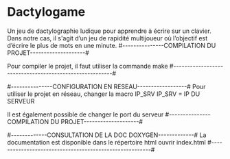 # Dactylogame
Un jeu de dactylographie ludique pour apprendre à écrire sur un clavier. Dans notre cas, il s'agit d’un jeu de rapidité multijoueur où l’objectif est d’écrire le plus de mots en une minute. 
#---------------COMPILATION DU PROJET--------------------# 

Pour compiler le projet, il faut utiliser la commande make
#--------------------------------------------------------# 

#---------------CONFIGURATION EN RESEAU------------------#
Pour utiliser le projet en réseau, changer la macro IP_SRV
IP_SRV = IP DU SERVEUR

Il est également possible de changer le port du serveur
#---------------COMPILATION DU PROJET--------------------#

#-------------CONSULTATION DE LA DOC DOXYGEN-------------#
La documentation est disponible dans le répertoire html
ouvrir index.html
#--------------------------------------------------------# 
